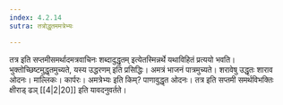 ```yaml
---
index: 4.2.14
sutra: तत्रोद्धृतममत्रेभ्यः

---
```

तत्र इति सप्तमीसमर्थादमत्रवाचिनः शब्दादुद्धृतम् इत्येतस्मिन्नर्थे यथाविहितं प्रत्ययो भवति। भुक्तोच्छिष्टमुद्धृतमुच्यते, यस्य उद्धरणम् इति प्रसिद्धिः। अमत्रं भाजनं पात्रमुच्यते। शरावेषु उद्धृतः शाराव ओदनः। माल्लिकः। कार्परः। अमत्रेभ्यः इति किम्? पाणावुद्धृत ओदनः। तत्र इति सप्तमी समर्थविभक्तिः क्षीराड् ढञ् [[4|2|20]] इति यावदनुवर्तते।